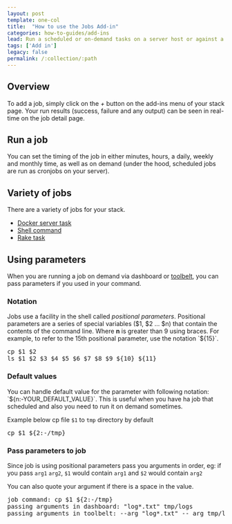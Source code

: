 ```yaml
---
layout: post
template: one-col
title:  "How to use the Jobs Add-in"
categories: how-to-guides/add-ins
lead: Run a scheduled or on-demand tasks on a server host or against a docker service
tags: ['Add in']
legacy: false
permalink: /:collection/:path
---
```




<h2 id="about">Overview</h2>

To add a job, simply click on the _+_ button on the add-ins menu of your stack page.
Your run results (success, failure and any output) can be seen in real-time on the job detail page.

<h2 id="run">Run a job</h2>
You can set the timing of the job in either minutes, hours, a daily, weekly and monthly time, as well as on demand (under the hood, scheduled jobs are run as cronjobs on your server).

<h2 id="list">Variety of jobs</h2>
There are a variety of jobs for your stack.

<ul>
    <li><a href="/rails/how-to-guides/add-ins/server-task.html">Docker server task</a></li>
    <li><a href="/rails/how-to-guides/add-ins/shell.html">Shell command</a></li>
    <li><a href="/rails/how-to-guides/add-ins/rake-task.html">Rake task</a></li>
</ul>

<h2 id="params">Using parameters</h2>

When you are running a job on demand via dashboard or [toolbelt](/rails/references/shells/toolbelt.html#job-management), you can pass parameters if you used in your command.

<h3 id="notation">Notation</h3>
Jobs use a facility in the shell called <i>positional parameters</i>. Positional parameters are a series of special variables ($1, $2 ... $n) that contain the contents of the command line. Where <strong>n</strong> is greater than 9 using braces. For example, to refer to the 15th positional parameter, use the notation `${15}`. 
 
<pre class="prettyprint">
cp $1 $2
ls $1 $2 $3 $4 $5 $6 $7 $8 $9 ${10} ${11}
</pre>

<h3 id="default">Default values</h3>
You can handle default value for the parameter with following notation: `${n:-YOUR_DEFAULT_VALUE}`. This is useful when you have ha job that scheduled and also you need to run it on demand sometimes.

Example below cp file `$1` to `tmp` directory by default

<pre class="prettyprint">
cp $1 ${2:-/tmp}
</pre>

<h3 id="arguments">Pass parameters to job</h3>

Since job is using positional parameters pass you arguments in order, eg: if you pass `arg1` `arg2`, `$1` would contain `arg1` and `$2` would contain `arg2`

You can also quote your argument if there is a space in the value.

<pre class="prettyprint">
job command: cp $1 ${2:-/tmp}
passing arguments in dashboard: "log*.txt" tmp/logs
passing arguments in toolbelt: --arg "log*.txt" -- arg tmp/logs
</pre>
